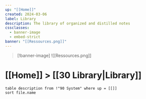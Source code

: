 ```yaml
---
up: "[[Home]]"
created: 2024-03-06
label: Library
description: The library of organized and distilled notes
cssclasses:
  - banner-image
  - embed-strict
banner: "[[Ressources.png]]"
---
```

> [!banner-image] ![[Ressources.png]]
# [[Home]] > [[30 Library|Library]]

```dataview
table description from !"90 System" where up = [[]]
sort file.name
```


